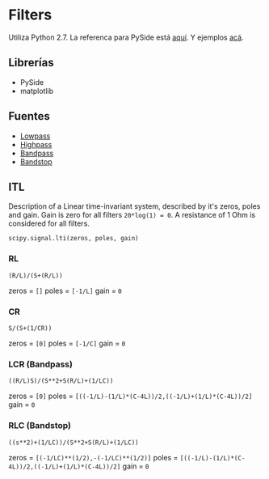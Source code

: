 # Filters

Utiliza Python 2.7. La referenca para PySide está [aquí](http://pyside.github.io/). Y ejemplos [acá](https://github.com/PySide/Examples/tree/050809faad4e8f58e89ab53df9e3f86045f98c48/examples/widgets).

## Librerías
 - PySide
 - matplotlib

## Fuentes
 - [Lowpass](http://sim.okawa-denshi.jp/en/CRhikeisan.htm)
 - [Highpass](http://sim.okawa-denshi.jp/en/LRlowkeisan.htm)
 - [Bandpass](http://sim.okawa-denshi.jp/en/RLCbpkeisan.htm)
 - [Bandstop](http://sim.okawa-denshi.jp/en/RLCbekeisan.htm)

## ITL
Description of a Linear time-invariant system, described by it's zeros, poles and gain. Gain is zero for all filters `20*log(1) = 0`. A resistance of 1 Ohm is considered for all filters.

```
scipy.signal.lti(zeros, poles, gain)
```

### RL
`(R/L)/(S+(R/L))`

zeros = `[]`
poles = `[-1/L]`
gain = `0`

### CR
`S/(S+(1/CR))`

zeros = `[0]`
poles = `[-1/C]`
gain = `0`

### LCR (Bandpass)
`((R/L)S)/(S**2+S(R/L)+(1/LC))`

zeros = `[0]`
poles = `[((-1/L)-(1/L)*(C-4L))/2,((-1/L)+(1/L)*(C-4L))/2]`
gain = `0`

### RLC (Bandstop)
`((s**2)+(1/LC))/(S**2+S(R/L)+(1/LC))`

zeros = `[(-1/LC)**(1/2),-(-1/LC)**(1/2)]`
poles = `[((-1/L)-(1/L)*(C-4L))/2,((-1/L)+(1/L)*(C-4L))/2]`
gain = `0`
